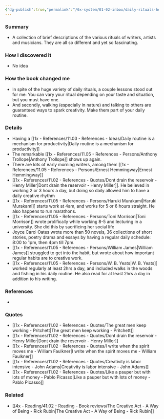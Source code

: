 ```yaml
---
{"dg-publish":true,"permalink":"/0x-system/01-02-inbox/daily-rituals-how-artists-work-by-mason-currey/","title":"Daily Rituals How Artists Work by Mason Currey","dgShowBacklinks":false}
---
```



### Summary
- A collection of brief descriptions of the various rituals of writers, artists and musicians. They are all so different and yet so fascinating.

### How I discovered it
- No idea

### How the book changed me
- In spite of the huge variety of daily rituals, a couple lessons stood out for me: You can vary your ritual depending on your taste and situation, but you must have one. 
- And secondly, walking (especially in nature) and talking to others are guaranteed ways to spark creativity. Make them part of your daily routine.

### Details
- Having a [[1x - References/11.03 - References - Ideas/Daily routine is a mechanism for productivity\|Daily routine is a mechanism for productivity]]
- The remarkable [[1x - References/11.05 - References - Persons/Anthony Trollope\|Anthony Trollope]] shows up again.
- There are lots of early morning writers, among them [[1x - References/11.05 - References - Persons/Ernest Hemmingway\|Ernest Hemmingway]]
- [[1x - References/11.02 - References - Quotes/Dont drain the reservoir - Henry Miller\|Dont drain the reservoir - Henry Miller]]. He believed in working 2 or 3 hours a day, but doing so daily allowed him to have a daily creative rhythm
- [[1x - References/11.05 - References - Persons/Haruki Murakami\|Haruki Murakami]] starts work at 4am, and works for 5 or 6 hours straight. He also happens to run marathons.
- [[1x - References/11.05 - References - Persons/Toni Morrison\|Toni Morrison]] wrote prolifically while working 8-5 and lecturing in a university. She did this by sacrificing her social life
- Joyce Carol Oates wrote more than 50 novels, 36 collections of short stories, poetry drama and essays by having a regular daily schedule: 8:00 to 1pm, then 4pm till 7pm.
- [[1x - References/11.05 - References - Persons/William James\|William James]] struggled to get into the habit, but wrote about how important regular habits are to creative work.
- [[1x - References/11.05 - References - Persons/W. B. Yeats\|W. B. Yeats]] worked regularly at least 2hrs a day, and included walks in the woods and fishing in his daily routine. He also read for at least 2hrs a day in addition to his writing.

### References
- 

### Quotes
- [[1x - References/11.02 - References - Quotes/The great men keep working - Pritchett\|The great men keep working - Pritchett]]
- [[1x - References/11.02 - References - Quotes/Dont drain the reservoir - Henry Miller\|Dont drain the reservoir - Henry Miller]]
- [[1x - References/11.02 - References - Quotes/I write when the spirit moves me - William Faulkner\|I write when the spirit moves me - William Faulkner]]
- [[1x - References/11.02 - References - Quotes/Creativity is labor intensive - John Adams\|Creativity is labor intensive - John Adams]]
- [[1x - References/11.02 - References - Quotes/Like a pauper but with lots of money - Pablo Picasso\|Like a pauper but with lots of money - Pablo Picasso]]

### Related
- [[4x - Reading/41.02 - Reading - Book reviews/The Creative Act - A Way of Being - Rick Rubin\|The Creative Act - A Way of Being - Rick Rubin]]
